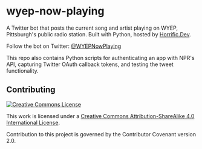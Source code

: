 # wyep-now-playing

A Twitter bot that posts the current song and artist playing on WYEP, Pittsburgh's public radio station. Built with Python, hosted by [Horrific.Dev](https://horrific.dev).

Follow the bot on Twitter: [@WYEPNowPlaying](https://twitter.com/WYEPNowPlaying)

This repo also contains Python scripts for authenticating an app with NPR's API, capturing Twitter OAuth callback tokens, and testing the tweet functionality.

## Contributing

<a rel="license" href="http://creativecommons.org/licenses/by-sa/4.0/"><img alt="Creative Commons License" style="border-width:0" src="https://i.creativecommons.org/l/by-sa/4.0/88x31.png" /></a>

This work is licensed under a [Creative Commons Attribution-ShareAlike 4.0 International License](http://creativecommons.org/licenses/by-sa/4.0/).

Contribution to this project is governed by the Contributor Covenant version 2.0.
